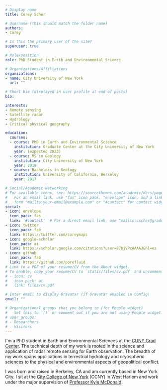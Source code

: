 ```yaml
---
# Display name
title: Corey Scher

# Username (this should match the folder name)
authors:
- Corey

# Is this the primary user of the site?
superuser: true

# Role/position
role: PhD Student in Earth and Environmental Science

# Organizations/Affiliations
organizations:
- name: City University of New York
  url: ""

# Short bio (displayed in user profile at end of posts)
bio: 

interests:
- Remote sensing
- Satellite radar
- Hydrology
- Critical physical geography

education:
  courses:
  - course: PhD in Earth and Environmental Science
    institution: Graduate Center at the City University of New York
    year: (expected 2023)
  - course: MS in Geology
    institution: City University of New York
    year: 2019
  - course: Bachelors in Geology
    institution: University of California, Berkeley
    year: 2017

# Social/Academic Networking
# For available icons, see: https://sourcethemes.com/academic/docs/page-builder/#icons
#   For an email link, use "fas" icon pack, "envelope" icon, and a link in the
#   form "mailto:your-email@example.com" or "#contact" for contact widget.
social:
- icon: envelope
  icon_pack: fas
  link: '#contact'  # For a direct email link, use "mailto:cscher@gradcenter.cuny.edu".
- icon: twitter
  icon_pack: fab
  link: https://twitter.com/coreymaps
- icon: google-scholar
  icon_pack: ai
  link: https://scholar.google.com/citations?user=87bjVPcAAAAJ&hl=es
- icon: github
  icon_pack: fab
  link: https://github.com/porefluid
# Link to a PDF of your resume/CV from the About widget.
# To enable, copy your resume/CV to `static/files/cv.pdf` and uncomment the lines below.
# - icon: cv
#   icon_pack: ai
#   link: files/cv.pdf

# Enter email to display Gravatar (if Gravatar enabled in Config)
email: ""

# Organizational groups that you belong to (for People widget)
#   Set this to `[]` or comment out if you are not using People widget.
# user_groups:
# - Researchers
# - Visitors
---
```


I'm a PhD student in Earth and Environmental Sciences at the [CUNY Grad Center](https://www.gc.cuny.edu/earth-and-environmental-sciences). The technical depth of my work is rooted in the science and application of radar remote sensing for Earth observation. The breadth of my work spans applications in terrestrial hydrology and cryospheric sciences to the physical and environmental aspects of geopolitical conflict.

I was born and raised in Berkeley, CA and am currently based in New York City. I sit at the [City College of New York](https://www.ccny.cuny.edu/eas) (CCNY) in West Harlem and work under the major supervision of [Professor Kyle McDonald](https://science.jpl.nasa.gov/people/McDonald/).


